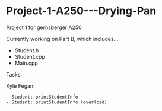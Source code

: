 # Project-1-A250---Drying-Pan
Project 1 for gernsberger A250 

Currently working on Part B, which includes...
  - Student.h
  - Student.cpp
  - Main.cpp

Tasks:

Kyle Fegan:
~~~~~~~~~~~~~~~~~~~~~~~~~~~~~~~~~~~~~~~~~~~~
- Student::printStudentInfo
- Student::printStudentInfo (overload)
~~~~~~~~~~~~~~~~~~~~~~~~~~~~~~~~~~~~~~~~~~~~
